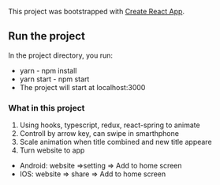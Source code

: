 This project was bootstrapped with [Create React App](https://github.com/facebook/create-react-app).

## Run the project

In the project directory, you run:
* yarn - npm install
* yarn start - npm start
* The project will start at localhost:3000

### What in this project
1. Using hooks, typescript, redux, react-spring to animate
2. Controll by arrow key, can swipe in smarthphone  
3. Scale animation when title combined and new title appeare
4. Turn website to app
* Android: website =>setting => Add to home screen
* IOS:  website => share => Add to home screen
